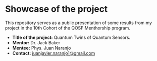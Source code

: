# Showcase of the project
This repository serves as a public presentation of some results from my project in the 10th Cohort of the QOSF Menthorship program.
- **Title of the project:** Quantum Twins of Quantum Sensors.
- **Mentor:** Dr. Jack Baker
- **Mentee:** Phys. Juan Naranjo
- **Contact:** juanjavier.naranjo1@gmail.com
